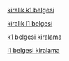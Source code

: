 <a href="https://www.kiralikk1belgesi.com/">kiralık k1 belgesi</a>

<a href="https://www.kiralikk1belgesi.com/">kiralık l1 belgesi</a>

<a href="https://www.kiralikk1belgesi.com/">k1 belgesi kiralama</a>

<a href="https://www.kiralikk1belgesi.com/">l1 belgesi kiralama</a>
